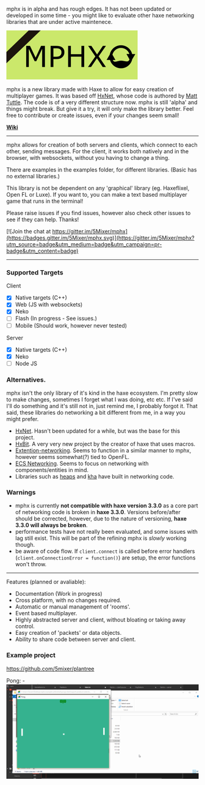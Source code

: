 mphx is in alpha and has rough edges. It has not been updated or developed in some time - you might like to evaluate other haxe networking libraries that are under active maintenece.


![#mphx](Logo.png)

mphx is a new library made with Haxe to allow for easy creation of multiplayer games. It was based off [HxNet](https://github.com/MattTuttle/hxnet), whose code is authored by [Matt Tuttle](https://github.com/MattTuttle). The code is of a very different structure now. mphx is still 'alpha' and things might break. But give it a try, it will only make the library better. Feel free to contribute or create issues, even if your changes seem small!

[**Wiki**](https://github.com/5Mixer/mphx/wiki)

-------------

mphx allows for creation of both servers and clients, which connect to each other, sending messages. For the client, it works both natively and in the browser, with websockets, without you having to change a thing.

There are examples in the examples folder, for different libraries. (Basic has no external libraries.)

This library is not be dependent on any 'graphical' library (eg. Haxeflixel, Open FL or Luxe). If you want to, you can make a text based multiplayer game that runs in the terminal!

Please raise issues if you find issues, however also check other issues to see if they can help. Thanks!

[![Join the chat at https://gitter.im/5Mixer/mphx](https://badges.gitter.im/5Mixer/mphx.svg)](https://gitter.im/5Mixer/mphx?utm_source=badge&utm_medium=badge&utm_campaign=pr-badge&utm_content=badge)

-------------

### Supported Targets
Client

- [x] Native targets (C++)
- [x] Web (JS with websockets)
- [x] Neko
- [ ] Flash (In progress - See issues.)
- [ ] Mobile (Should work, however never tested) 

Server

- [x] Native targets (C++)
- [x] Neko
- [ ] Node JS

### Alternatives.
mphx isn't the only library of it's kind in the haxe ecosystem. I'm pretty slow to make changes, sometimes I forget what I was doing, etc etc. If I've said I'll do something and it's still not in, just remind me, I probably forgot it. That said, these libraries do networking a bit different from me, in a way you might prefer.
 - [HxNet](https://github.com/MattTuttle/hxnet). Hasn't been updated for a while, but was the base for this project.
 - [HxBit](https://github.com/ncannasse/hxbit). A very very new project by the creator of haxe that uses macros.
 - [Extention-networking](https://github.com/wikiti/extension-networking). Seems to function in a similar manner to mphx, however seems somewhat(?) tied to OpenFL.
 - [ECS Networking](https://github.com/Dvergar/ECS-Networking-Haxe). Seems to focus on networking with components/entities in mind.
 - Libraries such as [heaps](https://github.com/ncannasse/heaps/tree/master/hxd/net) and [kha](https://github.com/KTXSoftware/Kha/tree/master/Sources/kha/network) have built in networking code.

### Warnings


 - mphx is currently **not compatible with haxe version 3.3.0** as a core part of networking code is broken in **haxe 3.3.0**. Versions before/after should be corrected, however, due to the nature of versioning, **haxe 3.3.0 will always be broken**. 
 - performance tests have not really been evaluated, and some issues with lag still exist. This will be part of the refining mphx is *slowly* working though.
 - be aware of code flow. If `client.connect` is called before error handlers (`client.onConnectionError = function()`) are setup, the error functions won't throw.

--------------

Features (planned or avaliable):

-  Documentation (Work in progress)
-  Cross platform, with no changes required.
-  Automatic or manual management of 'rooms'.
-  Event based multiplayer.
-  Highly abstracted server and client, without bloating or taking away control.
-  Easy creation of 'packets' or data objects.
-  Ability to share code between server and client.

### Example project
https://github.com/5mixer/plantree

Pong:
-![](/Pong.gif)
